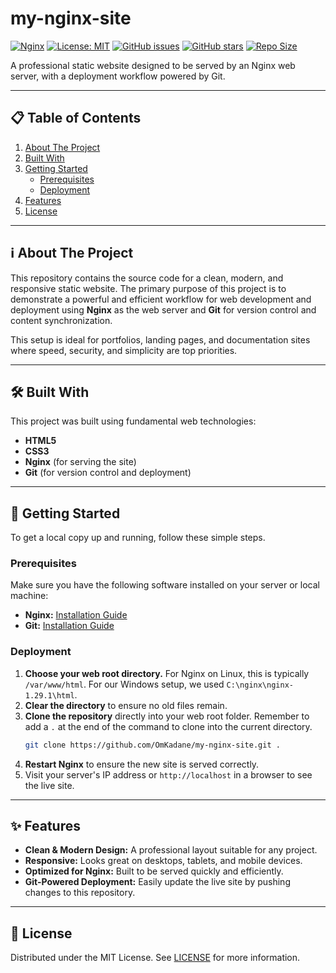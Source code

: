 # my-nginx-site

[![Nginx](https://img.shields.io/badge/powered%20by-Nginx-009639?style=flat&logo=nginx)](https://nginx.org/)
[![License: MIT](https://img.shields.io/badge/License-MIT-yellow.svg)](https://opensource.org/licenses/MIT)
[![GitHub issues](https://img.shields.io/github/issues/OmKadane/my-nginx-site)](https://github.com/OmKadane/my-nginx-site/issues)
[![GitHub stars](https://img.shields.io/github/stars/OmKadane/my-nginx-site)](https://github.com/OmKadane/my-nginx-site/stargazers)
[![Repo Size](https://img.shields.io/github/repo-size/OmKadane/my-nginx-site)](https://github.com/OmKadane/my-nginx-site)

A professional static website designed to be served by an Nginx web server, with a deployment workflow powered by Git.



---

## 📋 Table of Contents

1.  [About The Project](#%E2%84%B9%EF%B8%8F-about-the-project)
2.  [Built With](#%EF%B8%8F-built-with)
3.  [Getting Started](#-getting-started)
    * [Prerequisites](#prerequisites)
    * [Deployment](#deployment)
4.  [Features](#-features)
5.  [License](#-license)

---

## ℹ️ About The Project

This repository contains the source code for a clean, modern, and responsive static website. The primary purpose of this project is to demonstrate a powerful and efficient workflow for web development and deployment using **Nginx** as the web server and **Git** for version control and content synchronization.

This setup is ideal for portfolios, landing pages, and documentation sites where speed, security, and simplicity are top priorities.

---

## 🛠️ Built With

This project was built using fundamental web technologies:

* **HTML5**
* **CSS3**
* **Nginx** (for serving the site)
* **Git** (for version control and deployment)

---

## 🚀 Getting Started

To get a local copy up and running, follow these simple steps.

### Prerequisites

Make sure you have the following software installed on your server or local machine:

* **Nginx:** [Installation Guide](https://nginx.org/en/docs/install.html)
* **Git:** [Installation Guide](https://git-scm.com/book/en/v2/Getting-Started-Installing-Git)

### Deployment

1.  **Choose your web root directory.** For Nginx on Linux, this is typically `/var/www/html`. For our Windows setup, we used `C:\nginx\nginx-1.29.1\html`.
2.  **Clear the directory** to ensure no old files remain.
3.  **Clone the repository** directly into your web root folder. Remember to add a `.` at the end of the command to clone into the current directory.
    ```sh
    git clone https://github.com/OmKadane/my-nginx-site.git .
    ```
4.  **Restart Nginx** to ensure the new site is served correctly.
5.  Visit your server's IP address or `http://localhost` in a browser to see the live site.

---

## ✨ Features

* **Clean & Modern Design:** A professional layout suitable for any project.
* **Responsive:** Looks great on desktops, tablets, and mobile devices.
* **Optimized for Nginx:** Built to be served quickly and efficiently.
* **Git-Powered Deployment:** Easily update the live site by pushing changes to this repository.

---

## 📄 License

Distributed under the MIT License. See [LICENSE](LICENSE) for more information.
